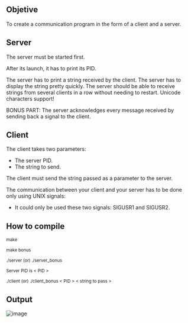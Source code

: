 ## Objetive                                              

To create a communication program in the form of a client and a server.

## Server 

The server must be started first. 

After its launch, it has to print its PID.

The server has to print a string received by the client.
The server has to display the string pretty quickly.
The server should be able to receive strings from several clients in a row without
needing to restart.
Unicode characters support!

BONUS PART: 
The server acknowledges every message received by sending back a signal to the
client.



## Client

The client takes two parameters:
- The server PID.
- The string to send.

The client must send the string passed as a parameter to the server.

The communication between your client and your server has to be done only using
UNIX signals:
- It could only be used these two signals: SIGUSR1 and SIGUSR2.


## How to compile 

<sub>make 

<sub>make bonus 

<sub>./server (or) ./server_bonus

<sub>Server PID is < PID > 

<sub>./client (or) ./client_bonus < PID > < string to pass > </sub>

## Output

![image](https://user-images.githubusercontent.com/87911989/219957931-a1ebcf4d-3a9d-4fe9-817d-cc5dfed73590.png)

